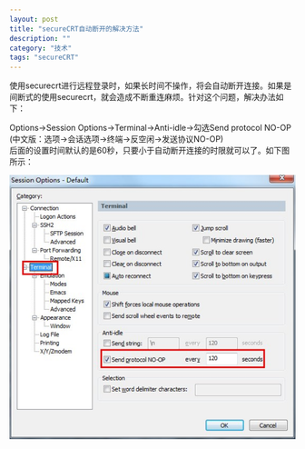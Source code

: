 ```yaml
---
layout: post
title: "secureCRT自动断开的解决方法"
description: ""
category: "技术" 
tags: "secureCRT" 
---
```




使用securecrt进行远程登录时，如果长时间不操作，将会自动断开连接。如果是间断式的使用securecrt，就会造成不断重连麻烦。针对这个问题，解决办法如下：     



Options->Session Options->Terminal->Anti-idle->勾选Send protocol NO-OP   
(中文版：选项->会话选项->终端->反空闲->发送协议NO-OP)   
后面的设置时间默认的是60秒，只要小于自动断开连接的时限就可以了。如下图所示：


![alt text](/public/img/blog/securecrt-config.jpg  "Title")

